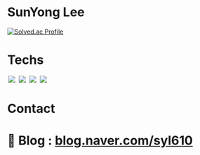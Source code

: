 # SunYong Lee
[![Solved.ac Profile](http://mazassumnida.wtf/api/v2/generate_badge?boj=ckdlscjs2)](https://solved.ac/ckdlscjs2/)

# Techs 
<img src = "https://img.shields.io/badge/-C-black?style=flat&logo=c%2B%2B" style="height : auto; margin-left : 2px; margin-right : 2px;"/> <img src = "https://img.shields.io/badge/-C++-black?style=flat&logo=c%2B%2B" style="height : auto; margin-left : 2px; margin-right : 2px;"/> <img src="https://img.shields.io/badge/unreal%20engine%20-%23313131.svg?&style=flat&logo=unreal%20engine&logoColor=white" style="height : auto; margin-left : 2px; margin-right : 2px;"/> <img src="https://img.shields.io/badge/direct%20x%20-%23313131.svg?&style=flat&logo=Microsoft&logoColor=white" style="height : auto; margin-left : 2px; margin-right : 2px;"/> 
# Contact 
#  📂 Blog : <a href="https://https://blog.naver.com/syl610/"> [blog.naver.com/syl610](https://blog.naver.com/syl610) </a>
